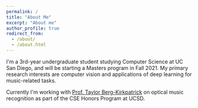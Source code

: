 ```yaml
---
permalink: /
title: "About Me"
excerpt: "About me"
author_profile: true
redirect_from: 
  - /about/
  - /about.html
---
```


I'm a 3rd-year undergraduate student studying Computer Science at UC San Diego, and will be starting a Masters program in Fall 2021.
My primary research interests are computer vision and applications of deep learning for music-related tasks.

Currently I'm working with [Prof. Taylor Berg-Kirkpatrick](https://cseweb.ucsd.edu/~tberg/) on optical music recognition as part
of the CSE Honors Program at UCSD.

